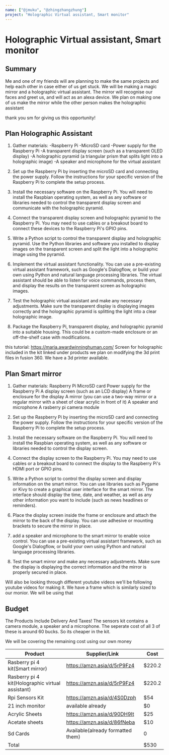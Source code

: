 ```yaml
---
name: ["@jmuku", "@zhingzhangzhung"]
project: "Holographic Virtual assistant, Smart monitor"
---
```


# Holographic Virtual assistant, Smart monitor

## Summary
Me and one of my friends will are planning to make the same projects and help each other in case either of us get stuck. We will be making a magic mirror and a holographic virtual assistant.
The mirror will recognise our faces and greet us, and will act as an alexa device. We plan on making one of us make the mirror while the other person makes the holographic assistant

thank you sm for giving us this opportunity!

## Plan Holographic Assistant
1) Gather materials:
 -Raspberry Pi
 -MicroSD card
 -Power supply for the Raspberry Pi
 -A transparent display screen (such as a transparent OLED display)
 -A holographic pyramid (a triangular prism that splits light into a holographic image)
 -A speaker and microphone for the virtual assistant
2) Set up the Raspberry Pi by inserting the microSD card and connecting the power supply. Follow the instructions for your specific version of the Raspberry Pi to complete the setup process.

3) Install the necessary software on the Raspberry Pi. You will need to install the Raspbian operating system, as well as any software or libraries needed to control the transparent display screen and communicate with the holographic pyramid.

4) Connect the transparent display screen and holographic pyramid to the Raspberry Pi. You may need to use cables or a breakout board to connect these devices to the Raspberry Pi's GPIO pins.

5) Write a Python script to control the transparent display and holographic pyramid. Use the Python libraries and software you installed to display images on the transparent screen and split the light into a holographic image using the pyramid.

6) Implement the virtual assistant functionality. You can use a pre-existing virtual assistant framework, such as Google's Dialogflow, or build your own using Python and natural language processing libraries. The virtual assistant should be able to listen for voice commands, process them, and display the results on the transparent screen as holographic images.

7) Test the holographic virtual assistant and make any necessary adjustments. Make sure the transparent display is displaying images correctly and the holographic pyramid is splitting the light into a clear holographic image.

8) Package the Raspberry Pi, transparent display, and holographic pyramid into a suitable housing. This could be a custom-made enclosure or an off-the-shelf case with modifications.

this tutorial: https://maria.awardwinninghuman.com/
Screen for holographic included in the kit linked under products 
we plan on modifying the 3d print
files in fusion 360. We have a 3d printer available.

## Plan Smart mirror
1) Gather materials:
Raspberry Pi
MicroSD card
Power supply for the Raspberry Pi
A display screen (such as an LCD display)
A frame or enclosure for the display
A mirror (you can use a two-way mirror or a regular mirror with a sheet of clear acrylic in front of it)
A speaker and microphone 
A rasberry pi camera module

2) Set up the Raspberry Pi by inserting the microSD card and connecting the power supply. Follow the instructions for your specific version of the Raspberry Pi to complete the setup process.

3) Install the necessary software on the Raspberry Pi. You will need to install the Raspbian operating system, as well as any software or libraries needed to control the display screen.

4) Connect the display screen to the Raspberry Pi. You may need to use cables or a breakout board to connect the display to the Raspberry Pi's HDMI port or GPIO pins.

5) Write a Python script to control the display screen and display information on the smart mirror. You can use libraries such as Pygame or Kivy to create a graphical user interface for the smart mirror. The interface should display the time, date, and weather, as well as any other information you want to include (such as news headlines or reminders).

6) Place the display screen inside the frame or enclosure and attach the mirror to the back of the display. You can use adhesive or mounting brackets to secure the mirror in place.

7) add a speaker and microphone to the smart mirror to enable voice control. You can use a pre-existing virtual assistant framework, such as Google's Dialogflow, or build your own using Python and natural language processing libraries.

8) Test the smart mirror and make any necessary adjustments. Make sure the display is displaying the correct information and the mirror is properly secured in place.

Will also be looking through different youtube videos 
we'll be following youtube videos for making it. We have a frame which
is similarly sized to our monior. We will be using that

## Budget
The Products Include Delivery And Taxes!
The sensors kit contains a camera module, a speaker and a microphone. The seperate cost of all 3 of these is around 60 bucks. So its cheaper in the kit.

We will be covering the remaining cost using our own money

| Product         | Supplier/Link                         | Cost   |
| --------------- | ------------------------------------- | ------ |
| Rasberry pi 4 kit(Smart mirror)| https://amzn.asia/d/5rP9Fz4 | $220.2 |
| Rasberry pi 4 kit(Holographic virtual assistant)| https://amzn.asia/d/5rP9Fz4 | $220.2 |
| Rpi Sensors Kit| https://amzn.asia/d/4S0Dzph | $54 |
| 21 inch monitor | available already | $0|
| Acrylic Sheets | https://amzn.asia/d/90DH9It | $25| 
| Acetate sheets | https://amzn.asia/d/86fNeba | $10| 
| Sd Cards | Available(already formatted them) | 0 |
| Total           |                                       | $530 |
